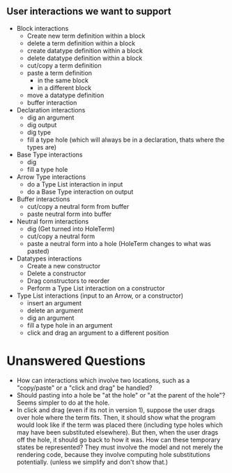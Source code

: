 ## User interactions we want to support
- Block interactions
  - Create new term definition within a block
  - delete a term definition within a block
  - create datatype definition within a block
  - delete datatype definition within a block
  - cut/copy a term definition
  - paste a term definition
    - in the same block
    - in a different block
  - move a datatype definition
  - buffer interaction
- Declaration interactions
  - dig an argument
  - dig output
  - dig type
  - fill a type hole (which will always be in a declaration, thats where the types are)
- Base Type interactions
  - dig
  - fill a type hole
- Arrow Type interactions
  - do a Type List interaction in input
  - do a Base Type interaction on output
- Buffer interactions
    - cut/copy a neutral form from buffer
    - paste neutral form into buffer
- Neutral form interactions
  - dig (Get turned into HoleTerm)
  - cut/copy a neutral form
  - paste a neutral form into a hole (HoleTerm changes to what was pasted)
- Datatypes interactions
  - Create a new constructor
  - Delete a constructor
  - Drag constructors to reorder
  - Perform a Type List interaction on a constructor
- Type List interactions (input to an Arrow, or a constructor)
  - insert an argument
  - delete an argument
  - dig an argument
  - fill a type hole in an argument
  - click and drag an argument to a different position

# Unanswered Questions
- How can interactions which involve two locations, such as a "copy/paste" or a "click and drag" be handled?
- Should pasting into a hole be "at the hole" or "at the parent of the hole"? Seems simpler to do at the hole.
- In click and drag (even if its not in version 1), suppose the user drags over hole where the term fits. Then,
    it should show what the program would look like if the term was placed there (including type holes which
    may have been substituted elsewhere). But then, when the user drags off the hole, it should go back to how it was.
    How can these temporary states be represented? They must involve the model and not merely the rendering code,
    because they involve computing hole substitutions potentially.
    (unless we simplify and don't show that.)